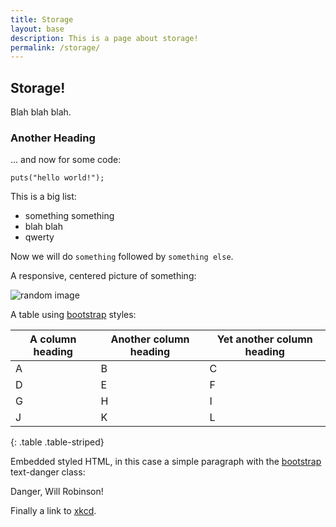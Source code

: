 ```yaml
---
title: Storage
layout: base
description: This is a page about storage!
permalink: /storage/
---
```


## Storage!

Blah blah blah.

### Another Heading

... and now for some code:

~~~
puts("hello world!");
~~~

This is a big list:

- something something
- blah blah
- qwerty

Now we will do `something` followed by `something else`.

A responsive, centered picture of something:

<p><img src="{{ site.baseurl }}/images/cloud.jpg" class="img-responsive center-block" alt="random image"/></p>

A table using [bootstrap](http://getbootstrap.com) styles:

| A column heading | Another column heading | Yet another column heading |
| ---- | ---- | ---- |
| A | B | C |
| D | E | F |
| G | H | I |
| J | K | L |
{: .table .table-striped}

Embedded styled HTML, in this case a simple paragraph with the [bootstrap](http://getbootstrap.com) text-danger class:

<p class="text-danger">Danger, Will Robinson!</p>

Finally a link to [xkcd](http://xkcd.com).
